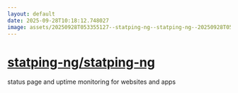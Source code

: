```yaml
---
layout: default
date: 2025-09-28T10:18:12.748027
image: assets/20250928T053355127--statping-ng--statping-ng--20250928T053924030--cropped.png
---
```


# [statping-ng/statping-ng](https://github.com/statping-ng/statping-ng)

status page and uptime monitoring for websites and apps
